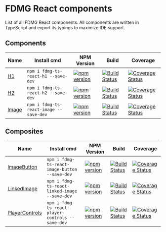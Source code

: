 # FDMG React components
List of all FDMG React components. All components are written in TypeScript and export its typings to maximize IDE support.

## Components

| Name                                                                      | Install cmd                                   | NPM Version                                                                                                                    | Build                                                                                                                                                             | Coverage                                                                                                                                                                                                   |
| ------------------------------------------------------------------------- | --------------------------------------------- | ------------------------------------------------------------------------------------------------------------------------------ | ----------------------------------------------------------------------------------------------------------------------------------------------------------------- | ---------------------------------------------------------------------------------------------------------------------------------------------------------------------------------------------------------- |
| [H1](https://github.com/FDMediagroep/fdmg-ts-react-h1)                    | `npm i fdmg-ts-react-h1 --save-dev`           | [![npm version](https://badge.fury.io/js/fdmg-ts-react-h1.svg)](https://badge.fury.io/js/fdmg-ts-react-h1)                     | [![Build Status](https://travis-ci.org/FDMediagroep/fdmg-ts-react-h1.svg?branch=master)](https://travis-ci.org/FDMediagroep/fdmg-ts-react-h1)                     | [![Coverage Status](https://coveralls.io/repos/github/FDMediagroep/fdmg-ts-react-h1/badge.svg?branch=master)](https://coveralls.io/github/FDMediagroep/fdmg-ts-react-h1?branch=master)                     |
| [H2](https://github.com/FDMediagroep/fdmg-ts-react-h2)                    | `npm i fdmg-ts-react-h2 --save-dev`           | [![npm version](https://badge.fury.io/js/fdmg-ts-react-h2.svg)](https://badge.fury.io/js/fdmg-ts-react-h2)                     | [![Build Status](https://travis-ci.org/FDMediagroep/fdmg-ts-react-h2.svg?branch=master)](https://travis-ci.org/FDMediagroep/fdmg-ts-react-h2)                     | [![Coverage Status](https://coveralls.io/repos/github/FDMediagroep/fdmg-ts-react-h2/badge.svg?branch=master)](https://coveralls.io/github/FDMediagroep/fdmg-ts-react-h2?branch=master)                     |
| [Image](https://github.com/FDMediagroep/fdmg-ts-react-image)              | `npm i fdmg-ts-react-image --save-dev`        | [![npm version](https://badge.fury.io/js/fdmg-ts-react-image.svg)](https://badge.fury.io/js/fdmg-ts-react-image)               | [![Build Status](https://travis-ci.org/FDMediagroep/fdmg-ts-react-image.svg?branch=master)](https://travis-ci.org/FDMediagroep/fdmg-ts-react-image)               | [![Coverage Status](https://coveralls.io/repos/github/FDMediagroep/fdmg-ts-react-image-button/badge.svg?branch=master)](https://coveralls.io/github/FDMediagroep/fdmg-ts-react-image?branch=master)        |

## Composites

| Name                                                                            | Install cmd                                      | NPM Version                                                                                                                          | Build                                                                                                                                                                   | Coverage                                                                                                                                                                                                            |
| ------------------------------------------------------------------------------- | ------------------------------------------------ | ------------------------------------------------------------------------------------------------------------------------------------ | ----------------------------------------------------------------------------------------------------------------------------------------------------------------------- | ------------------------------------------------------------------------------------------------------------------------------------------------------------------------------------------------------------------- |
| [ImageButton](https://github.com/FDMediagroep/fdmg-ts-react-image-button)       | `npm i fdmg-ts-react-image-button --save-dev`    | [![npm version](https://badge.fury.io/js/fdmg-ts-react-image-button.svg)](https://badge.fury.io/js/fdmg-ts-react-image-button)       | [![Build Status](https://travis-ci.org/FDMediagroep/fdmg-ts-react-image-button.svg?branch=master)](https://travis-ci.org/FDMediagroep/fdmg-ts-react-image-button)       | [![Coverage Status](https://coveralls.io/repos/github/FDMediagroep/fdmg-ts-react-image-button/badge.svg?branch=master)](https://coveralls.io/github/FDMediagroep/fdmg-ts-react-image-button?branch=master)          |
| [LinkedImage](https://github.com/FDMediagroep/fdmg-ts-react-linked-image)       | `npm i fdmg-ts-react-linked-image --save-dev`    | [![npm version](https://badge.fury.io/js/fdmg-ts-react-linked-image.svg)](https://badge.fury.io/js/fdmg-ts-react-linked-image)       | [![Build Status](https://travis-ci.org/FDMediagroep/fdmg-ts-react-linked-image.svg?branch=master)](https://travis-ci.org/FDMediagroep/fdmg-ts-react-linked-image)       | [![Coverage Status](https://coveralls.io/repos/github/FDMediagroep/fdmg-ts-react-linked-image/badge.svg?branch=master)](https://coveralls.io/github/FDMediagroep/fdmg-ts-react-linked-image?branch=master)          |
| [PlayerControls](https://github.com/FDMediagroep/fdmg-ts-react-player-controls) | `npm i fdmg-ts-react-player-controls --save-dev` | [![npm version](https://badge.fury.io/js/fdmg-ts-react-player-controls.svg)](https://badge.fury.io/js/fdmg-ts-react-player-controls) | [![Build Status](https://travis-ci.org/FDMediagroep/fdmg-ts-react-player-controls.svg?branch=master)](https://travis-ci.org/FDMediagroep/fdmg-ts-react-player-controls) | [![Coverage Status](https://coveralls.io/repos/github/FDMediagroep/fdmg-ts-react-player-controls/badge.svg?branch=master)](https://coveralls.io/github/FDMediagroep/fdmg-ts-react-player-controls?branch=master)    |
